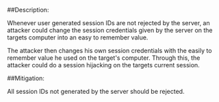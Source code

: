 ##Description:

Whenever user generated session IDs are not rejected by the server,
an attacker could change the session credentials given by the server on the targets
computer into an easy to remember value.

The attacker then changes his own session credentials with the easily to remember
value he used on the target's computer. Through this,  the attacker could do a session hijacking
on the targets current session.

##Mitigation:

All session IDs not generated by the server should be rejected.
